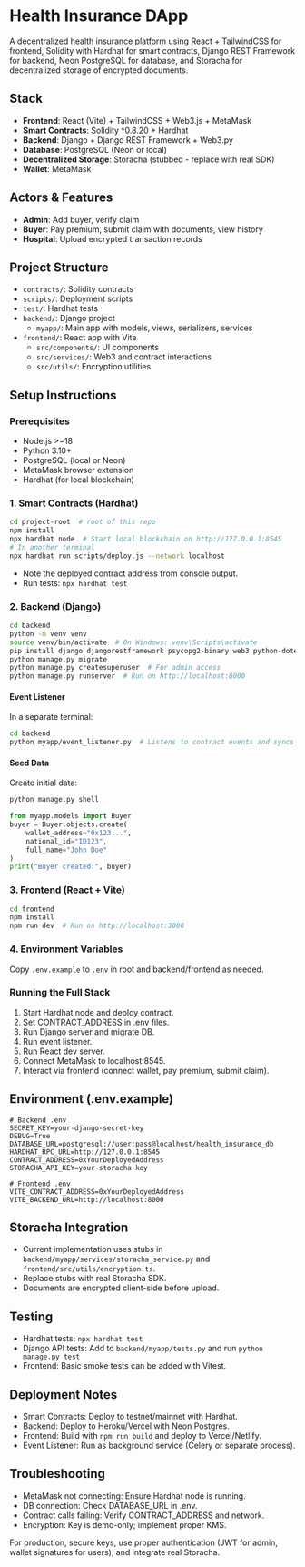 # Health Insurance DApp

A decentralized health insurance platform using React + TailwindCSS for frontend, Solidity with Hardhat for smart contracts, Django REST Framework for backend, Neon PostgreSQL for database, and Storacha for decentralized storage of encrypted documents.

## Stack
- **Frontend**: React (Vite) + TailwindCSS + Web3.js + MetaMask
- **Smart Contracts**: Solidity ^0.8.20 + Hardhat
- **Backend**: Django + Django REST Framework + Web3.py
- **Database**: PostgreSQL (Neon or local)
- **Decentralized Storage**: Storacha (stubbed - replace with real SDK)
- **Wallet**: MetaMask

## Actors & Features
- **Admin**: Add buyer, verify claim
- **Buyer**: Pay premium, submit claim with documents, view history
- **Hospital**: Upload encrypted transaction records

## Project Structure
- `contracts/`: Solidity contracts
- `scripts/`: Deployment scripts
- `test/`: Hardhat tests
- `backend/`: Django project
  - `myapp/`: Main app with models, views, serializers, services
- `frontend/`: React app with Vite
  - `src/components/`: UI components
  - `src/services/`: Web3 and contract interactions
  - `src/utils/`: Encryption utilities

## Setup Instructions

### Prerequisites
- Node.js >=18
- Python 3.10+
- PostgreSQL (local or Neon)
- MetaMask browser extension
- Hardhat (for local blockchain)

### 1. Smart Contracts (Hardhat)
```bash
cd project-root  # root of this repo
npm install
npx hardhat node  # Start local blockchain on http://127.0.0.1:8545
# In another terminal
npx hardhat run scripts/deploy.js --network localhost
```
- Note the deployed contract address from console output.
- Run tests: `npx hardhat test`

### 2. Backend (Django)
```bash
cd backend
python -m venv venv
source venv/bin/activate  # On Windows: venv\Scripts\activate
pip install django djangorestframework psycopg2-binary web3 python-dotenv
python manage.py migrate
python manage.py createsuperuser  # For admin access
python manage.py runserver  # Run on http://localhost:8000
```

#### Event Listener
In a separate terminal:
```bash
cd backend
python myapp/event_listener.py  # Listens to contract events and syncs with DB
```

#### Seed Data
Create initial data:
```bash
python manage.py shell
```
```python
from myapp.models import Buyer
buyer = Buyer.objects.create(
    wallet_address="0x123...", 
    national_id="ID123", 
    full_name="John Doe"
)
print("Buyer created:", buyer)
```

### 3. Frontend (React + Vite)
```bash
cd frontend
npm install
npm run dev  # Run on http://localhost:3000
```

### 4. Environment Variables
Copy `.env.example` to `.env` in root and backend/frontend as needed.

### Running the Full Stack
1. Start Hardhat node and deploy contract.
2. Set CONTRACT_ADDRESS in .env files.
3. Run Django server and migrate DB.
4. Run event listener.
5. Run React dev server.
6. Connect MetaMask to localhost:8545.
7. Interact via frontend (connect wallet, pay premium, submit claim).

## Environment (.env.example)
```
# Backend .env
SECRET_KEY=your-django-secret-key
DEBUG=True
DATABASE_URL=postgresql://user:pass@localhost/health_insurance_db
HARDHAT_RPC_URL=http://127.0.0.1:8545
CONTRACT_ADDRESS=0xYourDeployedAddress
STORACHA_API_KEY=your-storacha-key

# Frontend .env
VITE_CONTRACT_ADDRESS=0xYourDeployedAddress
VITE_BACKEND_URL=http://localhost:8000
```

## Storacha Integration
- Current implementation uses stubs in `backend/myapp/services/storacha_service.py` and `frontend/src/utils/encryption.ts`.
- Replace stubs with real Storacha SDK.
- Documents are encrypted client-side before upload.

## Testing
- Hardhat tests: `npx hardhat test`
- Django API tests: Add to `backend/myapp/tests.py` and run `python manage.py test`
- Frontend: Basic smoke tests can be added with Vitest.

## Deployment Notes
- Smart Contracts: Deploy to testnet/mainnet with Hardhat.
- Backend: Deploy to Heroku/Vercel with Neon Postgres.
- Frontend: Build with `npm run build` and deploy to Vercel/Netlify.
- Event Listener: Run as background service (Celery or separate process).

## Troubleshooting
- MetaMask not connecting: Ensure Hardhat node is running.
- DB connection: Check DATABASE_URL in .env.
- Contract calls failing: Verify CONTRACT_ADDRESS and network.
- Encryption: Key is demo-only; implement proper KMS.

For production, secure keys, use proper authentication (JWT for admin, wallet signatures for users), and integrate real Storacha.